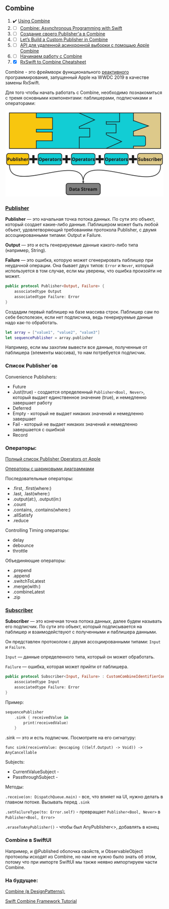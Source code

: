 ## Combine

1. :heavy_check_mark: [Using Combine](https://heckj.github.io/swiftui-notes/)
2. - [ ] [Combine: Asynchronous Programming with Swift](https://www.raywenderlich.com/books/combine-asynchronous-programming-with-swift/v1.0/chapters/16-error-handling)
3. - [ ] [Создание своего Publisher'a в Combine](https://habr.com/ru/post/482690/)
4. - [ ] [Let’s Build a Custom Publisher in Combine](https://thoughtbot.com/blog/lets-build-a-custom-publisher-in-combine)
5. - [ ] [API для удаленной асинхронной выборки с помощью Apple Combine](https://habr.com/ru/post/476678/)
6. - [ ] [Начинаем работу с Combine](https://apptractor.ru/info/articles/combine-tutorial-1.html)
7. - [x] [RxSwift to Combine Cheatsheet](https://github.com/CombineCommunity/rxswift-to-combine-cheatsheet)

Combine - это фреймворк функционального [реактивного](https://github.com/eldaroid/iOSWiki/blob/master/DesignPattern/ReactiveProgramming.md) программирования, запущенный Apple на WWDC 2019 в качестве замены RxSwift. 

Для того чтобы начать работать с Combine, необходимо познакомиться с тремя основными компонентами: паблишерами, подписчиками и операторами:

![](https://github.com/eldaroid/pictures/blob/master/iOSWiki/Swift/Combine.jpg?raw=true)

### [Publisher](https://developer.apple.com/documentation/combine/publisher)

**Publisher** — это начальная точка потока данных. По сути это объект, который создает какие-либо данные. Паблишером может быть любой объект, удовлетворяющий требованиям протокола Publisher, с двумя ассоциированными типами: Output и Failure.

**Output** — это и есть генерируемые данные какого-либо типа (например, String).

**Failure** — это ошибка, которую может сгенерировать паблишер при неудачной операции. Она бывает двух типов: `Error` и `Never`, который используется в том случае, если мы уверены, что ошибка произойти не может.

```swift
public protocol Publisher<Output, Failure> {
    associatedtype Output
    associatedtype Failure: Error
}
```

Создадим первый паблишер на базе массива строк. Паблишер сам по себе бесполезен, если нет подписчика, ведь генерируемые данные надо как-то обработать.

```swift
let array = ["value1", "value2", "value3"]
let sequencePublisher = array.publisher
```

Например, если мы захотим вывести все данные, полученные от паблишера (элементы массива), то нам потребуется подписчик.

### Список Publisher`ов

Convenience Publishers: 
* Future
* Just(true) - создается определенный `Publisher<Bool, Never>`, который выдает единственное значение (true), и немедленно завершает работу
* Deferred
* Empty - который не выдает никаких значений и немедленно завершает
* Fail - который не выдает никаких значений и немедленно завершается с ошибкой
* Record


### Операторы:

[Полный список Publisher Operators от Apple](https://developer.apple.com/documentation/combine/publishers-merge-publisher-operators)

[Операторы с шариковыми диаграммами](https://tanaschita.com/20221121-cheatsheet-combine-operators/)

Последовательные операторы:

* .first, .first(where:)
* .last, .last(where:)
* .output(at:), .output(in:)
* .count
* .contains, .contains(where:)
* .allSatisfy
* .reduce

Controlling Timing операторы:

* delay
* debounce
* throttle

Объединяющие операторы:

* .prepend
* .append
* .switchToLatest
* .merge(with:)
* .combineLatest
* .zip

### [Subscriber](https://developer.apple.com/documentation/combine/subscriber)

**Subscriber** — это конечная точка потока данных, далее будем называть его подписчик. По сути это объект, который подписывается на паблишер и взаимодействуют с полученными и паблишера данными.

Он представлен протоколом с двумя ассоциированными типами: `Input` и `Failure`.

`Input` — данные определенного типа, который он может обработать.

`Failure` — ошибка, которая может прийти от паблишера.

```swift
public protocol Subscriber<Input, Failure> : CustomCombineIdentifierConvertible {
    associatedtype Input
    associatedtype Failure: Error
}
```

Пример:

```swift
sequencePublisher
    .sink { receivedValue in
        print(receivedValue)
    }
```

.sink — это и есть подписчик. Посмотрите на его сигнатуру:

```
func sink(receiveValue: @escaping ((Self.Output) -> Void)) -> AnyCancellable
```

Subjects:
* CurrentValueSubject - 
* PassthroughSubject - 

Методы: 

`.receive(on: DispatchQueue.main)` - все, что влияет на UI, нужно делать в главном потоке. Вызывать перед `.sink`

`.setFailureType(to: Error.self)` - превращает `Publisher<Bool, Never>` в `Publisher<Bool, Error>`

`.eraseToAnyPublisher()` - чтобы был AnyPublisher<>, добавлять в конец

### Combine в SwiftUI

Например, и @Published оболочка свойств, и ObservableObject протоколы исходят из Combine, но нам не нужно было знать об этом, потому что при импорте SwiftUI мы также неявно импортируем части Combine.

### На будущее:

[Combine (в DesignPatterns):](https://heckj.github.io/swiftui-notes/#download-the-project)

[Swift Combine Framework Tutorial](https://www.vadimbulavin.com/swift-combine-framework-tutorial-getting-started/)

